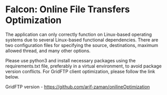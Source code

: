 # Falcon: Online File Transfers Optimization
The application can only correctly function on Linux-based operating systems due to several Linux-based functional dependencies. There are two configuration files for specifying the source, destinations, maximum allowed thread, and many other options. 
    
Please use python3 and install necessary packages using the requirements.txt file, preferably in a virtual environment, to avoid package version conflicts. For GridFTP client optimization, please follow the link below. 
    
GridFTP version - https://github.com/arif-zaman/onilineOptimization
    

